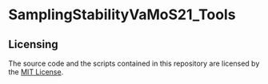 # SamplingStabilityVaMoS21_Tools


## Licensing
The source code and the scripts contained in this repository are licensed by the [MIT License](https://github.com/TUBS-ISF/SamplingStabilityVaMoS21_Tools/blob/main/LICENSE).
